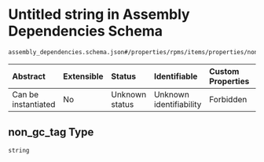 # Untitled string in Assembly Dependencies Schema

```txt
assembly_dependencies.schema.json#/properties/rpms/items/properties/non_gc_tag
```



| Abstract            | Extensible | Status         | Identifiable            | Custom Properties | Additional Properties | Access Restrictions | Defined In                                                                                              |
| :------------------ | :--------- | :------------- | :---------------------- | :---------------- | :-------------------- | :------------------ | :------------------------------------------------------------------------------------------------------ |
| Can be instantiated | No         | Unknown status | Unknown identifiability | Forbidden         | Allowed               | none                | [assembly\_dependencies.schema.json\*](../out/assembly_dependencies.schema.json "open original schema") |

## non\_gc\_tag Type

`string`
